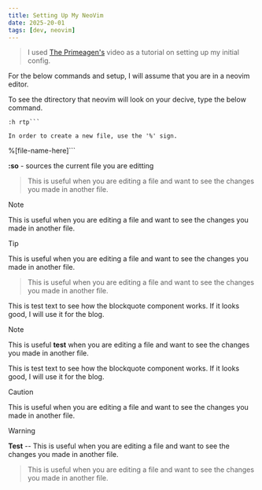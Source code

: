 ```yaml
---
title: Setting Up My NeoVim
date: 2025-20-01
tags: [dev, neovim]
---
```


> I used [The Primeagen's](https://www.youtube.com/@ThePrimeagen(ThePrimeagen)) video as a tutorial on setting up my initial config.

For the below commands and setup, I will assume that you are in a neovim editor.


To see the dtirectory that neovim will look on your decive, type the below command.
```
:h rtp```

In order to create a new file, use the '%' sign.
```
%[file-name-here]```


**:so** - sources the current file you are editting

> This is useful when you are editing a file and want to see the changes you made in another file.

> [!NOTE] 
> This is useful when you are editing a file and want to see the changes you made in another file.

> [!TIP] 
> This is useful when you are editing a file and want to see the changes you made in another file.

> This is useful when you are editing a file and want to see the changes you made in another file.

This is test text to see how the blockquote component works. If it looks good, I will use it for the blog.

> [!NOTE]
> This is useful **test** when you are editing a file and want to see the changes you made in another file.

This is test text to see how the blockquote component works. If it looks good, I will use it for the blog.

> [!CAUTION] 
> This is useful when you are editing a file and want to see the changes you made in another file.

> [!WARNING] 
> **Test** -- This is useful when you are editing a file and want to see the changes you made in another file.

> This is useful when you are editing a file and want to see the changes you made in another file.
